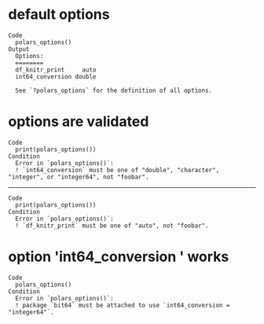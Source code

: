# default options

    Code
      polars_options()
    Output
      Options:
      ========                       
      df_knitr_print     auto
      int64_conversion double
      
      See `?polars_options` for the definition of all options.

# options are validated

    Code
      print(polars_options())
    Condition
      Error in `polars_options()`:
      ! `int64_conversion` must be one of "double", "character", "integer", or "integer64", not "foobar".

---

    Code
      print(polars_options())
    Condition
      Error in `polars_options()`:
      ! `df_knitr_print` must be one of "auto", not "foobar".

# option 'int64_conversion ' works

    Code
      polars_options()
    Condition
      Error in `polars_options()`:
      ! package `bit64` must be attached to use `int64_conversion = "integer64"`.

